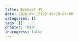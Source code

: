 ```yaml
---
title: Ezekiel 19
date: 2020-04-12T12:45:20-04:00
categories: []
tags: []
chapter: "019"
inprogress: false
---
```


